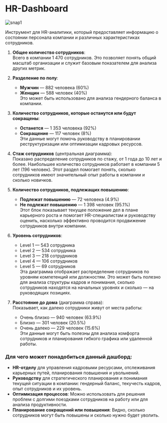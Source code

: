 # HR-Dashboard

![snap1](https://github.com/user-attachments/assets/e978c0c0-aa82-411b-a658-a3eba195d1b1)

Инструмент для HR-аналитики, который предоставляет информацию о состоянии персонала компании и различных характеристиках сотрудников. 

1. **Общее количество сотрудников**:  
   Всего в компании 1 470 сотрудников. Это позволяет понять общий масштаб организации и служит базовым показателем для анализа других метрик.

2. **Разделение по полу**:  
   - **Мужчин** — 882 человека (60%)
   - **Женщин** — 588 человек (40%)  
   Это может быть использовано для анализа гендерного баланса в компании.

3. **Количество сотрудников, которые останутся или будут сокращены**:
   - **Останется** — 1 353 человека (92%)
   - **Сокращение** — 117 человек (8%)  
   Эти данные могут помочь руководству в планировании реструктуризации или оптимизации кадровых ресурсов.

4. **Стаж сотрудников** (центральная диаграмма):  
   Показано распределение сотрудников по стажу, от 1 года до 10 лет и более. Наибольшее количество сотрудников работает в компании 5 лет (196 человек). Этот раздел помогает понять, сколько сотрудников имеют значительный опыт работы в компании и сколько новичков.

5. **Количество сотрудников, подлежащих повышению**:  
   - **Подлежат повышению** — 72 человека (4.9%)
   - **Не подлежат повышению** — 1 398 человек (95.1%)  
   Этот блок показывает текущее положение дел в плане карьерного роста и помогает HR-специалистам и руководству оценить, насколько эффективно проводится продвижение сотрудников внутри компании.

6. **Уровень сотрудников**:  
   - Level 1 — 543 сотрудника
   - Level 2 — 534 сотрудника
   - Level 3 — 218 сотрудников
   - Level 4 — 106 сотрудников
   - Level 5 — 69 сотрудников  
   Эта диаграмма отображает распределение сотрудников по уровням компетенций или должностям. Это может быть полезно для анализа структуры кадров и понимания, сколько сотрудников находятся на начальных уровнях и сколько — на руководящих позициях.

7. **Расстояние до дома** (диаграмма справа):  
   Показывает, как далеко сотрудники живут от места работы:  
   - Очень близко — 940 человек (63.9%)
   - Близко — 301 человек (20.5%)
   - Очень далеко — 229 человек (15.6%)  
   Эти данные могут быть полезны для анализа комфорта сотрудников и планирования гибкого графика или удаленной работы.

### Для чего может понадобиться данный дашборд:
- **HR-отделу** для управления кадровыми ресурсами, отслеживания карьерных путей, планирования повышения и увольнений.
- **Руководству** для стратегического планирования и понимания текущей ситуации в компании: гендерный баланс, текучесть кадров, опыт сотрудников и их уровень.
- **Оптимизация процессов**: Можно использовать для решения проблем с долгими поездками сотрудников на работу или для анализа продуктивности.
- **Планирование сокращений или повышения**: Видно, сколько сотрудников могут быть повышены и сколько нужно будет уволить.
